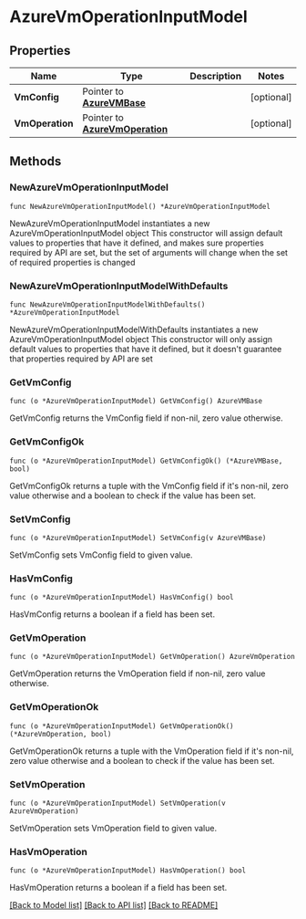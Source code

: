 # AzureVmOperationInputModel

## Properties

Name | Type | Description | Notes
------------ | ------------- | ------------- | -------------
**VmConfig** | Pointer to [**AzureVMBase**](AzureVMBase.md) |  | [optional] 
**VmOperation** | Pointer to [**AzureVmOperation**](AzureVmOperation.md) |  | [optional] 

## Methods

### NewAzureVmOperationInputModel

`func NewAzureVmOperationInputModel() *AzureVmOperationInputModel`

NewAzureVmOperationInputModel instantiates a new AzureVmOperationInputModel object
This constructor will assign default values to properties that have it defined,
and makes sure properties required by API are set, but the set of arguments
will change when the set of required properties is changed

### NewAzureVmOperationInputModelWithDefaults

`func NewAzureVmOperationInputModelWithDefaults() *AzureVmOperationInputModel`

NewAzureVmOperationInputModelWithDefaults instantiates a new AzureVmOperationInputModel object
This constructor will only assign default values to properties that have it defined,
but it doesn't guarantee that properties required by API are set

### GetVmConfig

`func (o *AzureVmOperationInputModel) GetVmConfig() AzureVMBase`

GetVmConfig returns the VmConfig field if non-nil, zero value otherwise.

### GetVmConfigOk

`func (o *AzureVmOperationInputModel) GetVmConfigOk() (*AzureVMBase, bool)`

GetVmConfigOk returns a tuple with the VmConfig field if it's non-nil, zero value otherwise
and a boolean to check if the value has been set.

### SetVmConfig

`func (o *AzureVmOperationInputModel) SetVmConfig(v AzureVMBase)`

SetVmConfig sets VmConfig field to given value.

### HasVmConfig

`func (o *AzureVmOperationInputModel) HasVmConfig() bool`

HasVmConfig returns a boolean if a field has been set.

### GetVmOperation

`func (o *AzureVmOperationInputModel) GetVmOperation() AzureVmOperation`

GetVmOperation returns the VmOperation field if non-nil, zero value otherwise.

### GetVmOperationOk

`func (o *AzureVmOperationInputModel) GetVmOperationOk() (*AzureVmOperation, bool)`

GetVmOperationOk returns a tuple with the VmOperation field if it's non-nil, zero value otherwise
and a boolean to check if the value has been set.

### SetVmOperation

`func (o *AzureVmOperationInputModel) SetVmOperation(v AzureVmOperation)`

SetVmOperation sets VmOperation field to given value.

### HasVmOperation

`func (o *AzureVmOperationInputModel) HasVmOperation() bool`

HasVmOperation returns a boolean if a field has been set.


[[Back to Model list]](../README.md#documentation-for-models) [[Back to API list]](../README.md#documentation-for-api-endpoints) [[Back to README]](../README.md)


